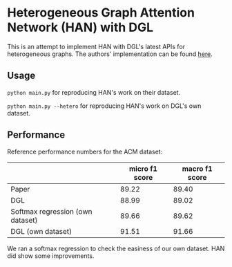 # Heterogeneous Graph Attention Network (HAN) with DGL

This is an attempt to implement HAN with DGL's latest APIs for heterogeneous graphs.
The authors' implementation can be found [here](https://github.com/Jhy1993/HAN).

## Usage

`python main.py` for reproducing HAN's work on their dataset.

`python main.py --hetero` for reproducing HAN's work on DGL's own dataset.

## Performance

Reference performance numbers for the ACM dataset:

|                     | micro f1 score | macro f1 score |
| ------------------- | -------------- | -------------- |
| Paper               | 89.22          | 89.40          |
| DGL                 | 88.99          | 89.02          |
| Softmax regression (own dataset) | 89.66  | 89.62     |
| DGL (own dataset)   | 91.51          | 91.66          |

We ran a softmax regression to check the easiness of our own dataset.  HAN did show some improvements.
